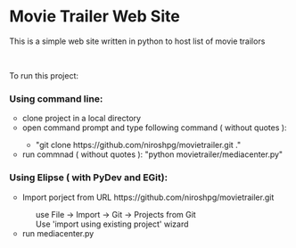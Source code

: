 <h1>
Movie Trailer Web Site
</h1>
<p>This is a simple web site written in python to host list of movie trailors</p>
<br/>
<p>To run this project:</p>
<h3>Using command line:</h3>
<ul style="list-style-type:circle">
  <li>clone project in a local directory</li>
  <li>open command prompt and type following command ( without quotes ):</li>
    <ul style="list-style-type:circle">
      <li>"git clone https://github.com/niroshpg/movietrailer.git ."</li>
    </ul>
  <li>run commnad ( without quotes ): "python movietrailer/mediacenter.py"</li>
</ul>

<h3>Using Elipse ( with PyDev and EGit):</h3>
<ul style="list-style-type:circle">
<li>Import porject from URL https://github.com/niroshpg/movietrailer.git</li>
      <ul style="list-style-type:none">
        <li>use File -> Import -> Git -> Projects from Git</li>
        <li>Use 'import using existing project' wizard</li>
    </ul>
  <li>run mediacenter.py</li>
</ul>
